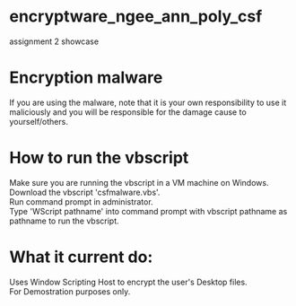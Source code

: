 # encryptware_ngee_ann_poly_csf
assignment 2 showcase
# Encryption malware
If you are using the malware, note that it is your own responsibility to use it maliciously and you will be responsible for the damage cause to yourself/others.
# How to run the vbscript
Make sure you are running the vbscript in a VM machine on Windows.  
Download the vbscript 'csfmalware.vbs'.  
Run command prompt in administrator.  
Type 'WScript pathname' into command prompt with vbscript pathname as pathname to run the vbscript.
# What it current do:
Uses Window Scripting Host to encrypt the user's Desktop files.  
For Demostration purposes only.
